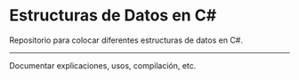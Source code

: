 # Estructuras de Datos en C#

Repositorio para colocar diferentes estructuras de datos en C#.

---

Documentar explicaciones, usos, compilación, etc.
